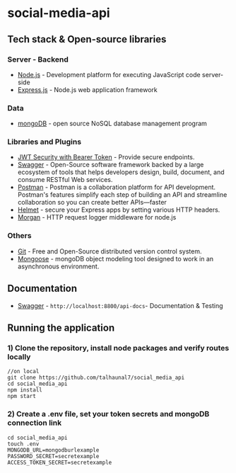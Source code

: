 # social-media-api

## Tech stack & Open-source libraries

### Server - Backend

* 	[Node.js](https://nodejs.org/en/) - Development platform for executing JavaScript code server-side
* 	[Express.js](https://expressjs.com/) - Node.js web application framework

### Data

* 	[mongoDB](https://github.com/talhaunal7/social_media_api/tree/main/src/Models) - open source NoSQL database management program

###  Libraries and Plugins

* 	[JWT Security with Bearer Token](https://jwt.io/) - Provide secure endpoints.
* 	[Swagger](https://swagger.io/) - Open-Source software framework backed by a large ecosystem of tools that helps developers design, build, document, and consume RESTful Web services.
* 	[Postman](https://www.postman.com/) - Postman is a collaboration platform for API development. Postman's features simplify each step of building an API and streamline collaboration so you can create better APIs—faster
* 	[Helmet](https://www.npmjs.com/package/helmet) -  secure your Express apps by setting various HTTP headers.
* 	[Morgan](https://www.npmjs.com/package/morgan) -  HTTP request logger middleware for node.js

### Others 

* 	[Git](https://git-scm.com/) - Free and Open-Source distributed version control system.
* 	[Mongoose](https://mongoosejs.com/) - mongoDB object modeling tool designed to work in an asynchronous environment.

## Documentation

* 	[Swagger](http://localhost:8800/api-docs) - `http://localhost:8800/api-docs`- Documentation & Testing

## Running the application
### 1) Clone the repository, install node packages  and verify routes locally

``` 
//on local
git clone https://github.com/talhaunal7/social_media_api
cd social_media_api
npm install
npm start
```
### 2) Create a .env file, set your token secrets and mongoDB connection link

```
cd social_media_api
touch .env
MONGODB_URL=mongodburlexample
PASSWORD_SECRET=secretexample
ACCESS_TOKEN_SECRET=secretexample
```
